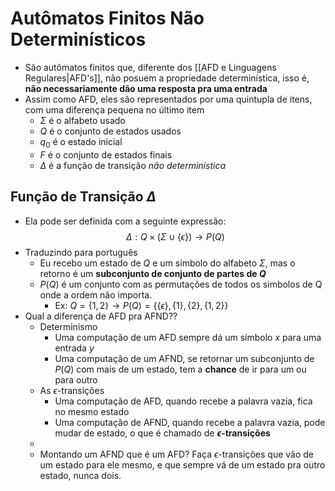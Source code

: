 # Autômatos Finitos Não Determinísticos
- São autômatos finitos que, diferente dos [[AFD e Linguagens Regulares|AFD's]], não posuem a propriedade determinística, isso é, **não necessariamente dão uma resposta pra uma entrada**
- Assim como AFD, eles são representados por uma quintupla de itens, com uma diferença pequena no último item
	- $\Sigma$ é o alfabeto usado
	- $Q$ é o conjunto de estados usados
	- $q_0$ é o estado inicial
	- $F$ é o conjunto de estados finais
	- $\Delta$ é a função de transição _não determinística_

## Função de Transição $\Delta$
- Ela pode ser definida com a seguinte expressão:
$$\Delta : Q \times (\Sigma \cup \{\epsilon\}) \to P(Q)$$
- Traduzindo para português
	- Eu recebo um estado de $Q$ e um símbolo  do alfabeto $\Sigma$, mas o retorno é um **subconjunto de conjunto de partes de $Q$**
	- $P(Q)$ é um conjunto com as permutações de todos os simbolos de Q onde a ordem não importa. 
		- Ex: $Q = \{1,2\} \to P(Q) = \{\{\epsilon\},\{1\},\{2\},\{1,2\}\}$
- Qual a diferença de AFD pra AFND?? 
	- Determinismo
		- Uma computação de um AFD sempre dá um símbolo $x$ para uma entrada $y$
		- Uma computação de um AFND, se retornar um subconjunto de $P(Q)$ com mais de um estado, tem a **chance** de ir para um ou para outro
	- As $\epsilon$-transições
		- Uma computação de AFD, quando recebe a palavra vazia, fica no mesmo estado
		- Uma computação de AFND, quando recebe a palavra vazia, pode mudar de estado, o que é chamado de **$\epsilon$-transições**
	- 
	- Montando um AFND que é um AFD? Faça $\epsilon$-transições que vão de um estado para ele mesmo, e que sempre vá de um estado pra outro estado, nunca dois.
